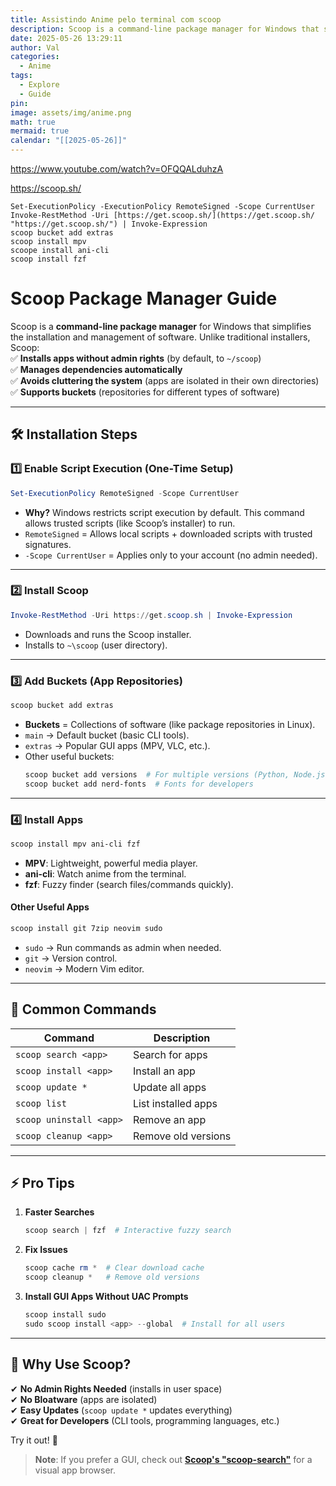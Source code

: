 ```yaml
---
title: Assistindo Anime pelo terminal com scoop
description: Scoop is a command-line package manager for Windows that simplifies the installation and management of software.
date: 2025-05-26 13:29:11
author: Val
categories:
  - Anime
tags:
  - Explore
  - Guide
pin: 
image: assets/img/anime.png
math: true
mermaid: true
calendar: "[[2025-05-26]]"
---
```



<https://www.youtube.com/watch?v=OFQQALduhzA>


https://scoop.sh/
```
Set-ExecutionPolicy -ExecutionPolicy RemoteSigned -Scope CurrentUser
Invoke-RestMethod -Uri [https://get.scoop.sh/](https://get.scoop.sh/ "https://get.scoop.sh/") | Invoke-Expression
scoop bucket add extras
scoop install mpv
scoope install ani-cli
scoop install fzf
```

# **Scoop Package Manager Guide**  

Scoop is a **command-line package manager** for Windows that simplifies the installation and management of software. Unlike traditional installers, Scoop:  
✅ **Installs apps without admin rights** (by default, to `~/scoop`)  
✅ **Manages dependencies automatically**  
✅ **Avoids cluttering the system** (apps are isolated in their own directories)  
✅ **Supports buckets** (repositories for different types of software)  

---

## **🛠️ Installation Steps**  

### **1️⃣ Enable Script Execution (One-Time Setup)**
```powershell
Set-ExecutionPolicy RemoteSigned -Scope CurrentUser
```
- **Why?** Windows restricts script execution by default. This command allows trusted scripts (like Scoop’s installer) to run.  
- `RemoteSigned` = Allows local scripts + downloaded scripts with trusted signatures.  
- `-Scope CurrentUser` = Applies only to your account (no admin needed).  

---

### **2️⃣ Install Scoop**
```powershell
Invoke-RestMethod -Uri https://get.scoop.sh | Invoke-Expression
```
- Downloads and runs the Scoop installer.  
- Installs to `~\scoop` (user directory).  

---

### **3️⃣ Add Buckets (App Repositories)**
```powershell
scoop bucket add extras
```
- **Buckets** = Collections of software (like package repositories in Linux).  
- `main` → Default bucket (basic CLI tools).  
- `extras` → Popular GUI apps (MPV, VLC, etc.).  
- Other useful buckets:  
  ```powershell
  scoop bucket add versions  # For multiple versions (Python, Node.js)
  scoop bucket add nerd-fonts  # Fonts for developers
  ```

---

### **4️⃣ Install Apps**
```powershell
scoop install mpv ani-cli fzf
```
- **MPV**: Lightweight, powerful media player.  
- **ani-cli**: Watch anime from the terminal.  
- **fzf**: Fuzzy finder (search files/commands quickly).  

#### **Other Useful Apps**
```powershell
scoop install git 7zip neovim sudo
```
- `sudo` → Run commands as admin when needed.  
- `git` → Version control.  
- `neovim` → Modern Vim editor.  

---

## **🔧 Common Commands**
| Command | Description |
|---------|-------------|
| `scoop search <app>` | Search for apps |
| `scoop install <app>` | Install an app |
| `scoop update *` | Update all apps |
| `scoop list` | List installed apps |
| `scoop uninstall <app>` | Remove an app |
| `scoop cleanup <app>` | Remove old versions |

---

## **⚡ Pro Tips**
1. **Faster Searches**  
   ```powershell
   scoop search | fzf  # Interactive fuzzy search
   ```
2. **Fix Issues**  
   ```powershell
   scoop cache rm *  # Clear download cache
   scoop cleanup *   # Remove old versions
   ```
3. **Install GUI Apps Without UAC Prompts**  
   ```powershell
   scoop install sudo
   sudo scoop install <app> --global  # Install for all users
   ```

---

## **🚀 Why Use Scoop?**
✔ **No Admin Rights Needed** (installs in user space)  
✔ **No Bloatware** (apps are isolated)  
✔ **Easy Updates** (`scoop update *` updates everything)  
✔ **Great for Developers** (CLI tools, programming languages, etc.)  

Try it out! 🚀  

> **Note**: If you prefer a GUI, check out **[Scoop's "scoop-search"](https://github.com/shilangyu/scoop-search)** for a visual app browser.









